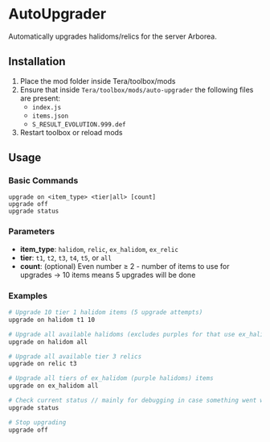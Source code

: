 # AutoUpgrader
Automatically upgrades halidoms/relics for the server Arborea.


## Installation
1. Place the mod folder inside Tera/toolbox/mods
2. Ensure that inside `Tera/toolbox/mods/auto-upgrader` the following files are present:
   - `index.js`
   - `items.json` 
   - `S_RESULT_EVOLUTION.999.def` 
3. Restart toolbox or reload mods

## Usage
### Basic Commands
```
upgrade on <item_type> <tier|all> [count]
upgrade off
upgrade status
```
### Parameters
- **item_type**: `halidom`, `relic`, `ex_halidom`, `ex_relic`
- **tier**: `t1`, `t2`, `t3`, `t4`, `t5`, or `all`
- **count**: (optional) Even number ≥ 2 - number of items to use for upgrades -> 10 items means 5 upgrades will be done

### Examples
```bash
# Upgrade 10 tier 1 halidom items (5 upgrade attempts)
upgrade on halidom t1 10

# Upgrade all available halidoms (excludes purples for that use ex_halidom)
upgrade on halidom all

# Upgrade all available tier 3 relics
upgrade on relic t3

# Upgrade all tiers of ex_halidom (purple halidoms) items
upgrade on ex_halidom all

# Check current status // mainly for debugging in case something went wrong
upgrade status

# Stop upgrading
upgrade off
```
